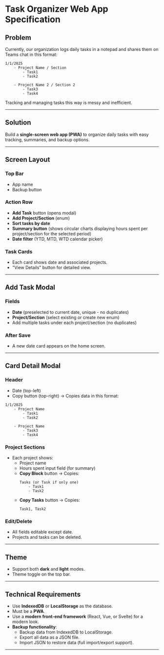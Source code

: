 
# Task Organizer Web App Specification

## Problem
Currently, our organization logs daily tasks in a notepad and shares them on Teams chat in this format:
```
1/1/2025
    - Project Name / Section
        - Task1
        - Task2

    - Project Name 2 / Section 2
        - Task3
        - Task4
```
Tracking and managing tasks this way is messy and inefficient.

---

## Solution
Build a **single-screen web app (PWA)** to organize daily tasks with easy tracking, summaries, and backup options.

---

## Screen Layout

### Top Bar
- App name
- Backup button

### Action Row
- **Add Task** button (opens modal)
- **Add Project/Section** (enum)
- **Sort tasks by date**
- **Summary button** (shows circular charts displaying hours spent per project/section for the selected period)
- **Date filter** (YTD, MTD, WTD calendar picker)

### Task Cards
- Each card shows date and associated projects.
- "View Details" button for detailed view.

---

## Add Task Modal

### Fields
- **Date** (preselected to current date, unique - no duplicates)
- **Project/Section** (select existing or create new enum)
- Add multiple tasks under each project/section (no duplicates)

### After Save
- A new date card appears on the home screen.

---

## Card Detail Modal

### Header
- Date (top-left)
- Copy button (top-right) → Copies data in this format:
```
1/1/2025
    - Project Name
        - Task1
        - Task2

    - Project Name
        - Task3
        - Task4
```

### Project Sections
- Each project shows:
  - Project name
  - Hours spent input field (for summary)
  - **Copy Block** button → Copies:
    ```
    Tasks (or Task if only one)
        - Task1
        - Task2
    ```
  - **Copy Tasks** button → Copies:
    ```
    Task1, Task2
    ```

### Edit/Delete
- All fields editable except date.
- Projects and tasks can be deleted.

---

## Theme
- Support both **dark** and **light** modes.
- Theme toggle on the top bar.

---

## Technical Requirements
- Use **IndexedDB** or **LocalStorage** as the database.
- Must be a **PWA**.
- Use a **modern front-end framework** (React, Vue, or Svelte) for a modern look.
- **Backup functionality**:
  - Backup data from IndexedDB to LocalStorage.
  - Export all data as a JSON file.
  - Import JSON to restore data (full import/export support).

---

